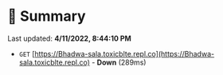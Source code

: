 # 📖 Summary
Last updated: **4/11/2022, 8:44:10 PM**

- `GET` [https://Bhadwa-sala.toxicblte.repl.co](https://Bhadwa-sala.toxicblte.repl.co) - **Down** (289ms)
